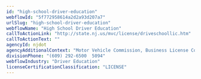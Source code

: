 ```yaml
---
id: "high-school-driver-education"
webflowId: "5f772958614a2d2a93d207a7"
urlSlug: "high-school-driver-education"
webflowName: "High School Driver Education"
callToActionLink: "http://state.nj.us/mvc/license/driveschoollic.htm"
callToActionText: ""
agencyId: njdot
agencyAdditionalContext: "Motor Vehicle Commission, Business License Compliance"
divisionPhone: "(609) 292-6500  5094"
webflowIndustry: "Driver Education"
licenseCertificationClassification: "LICENSE"
---
```


